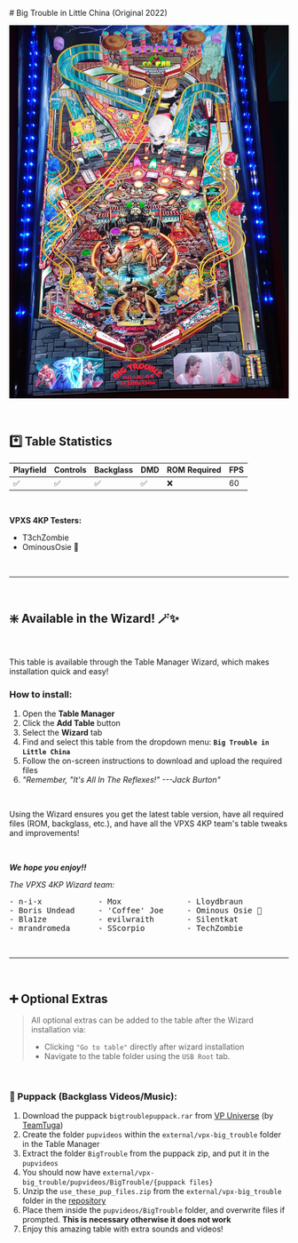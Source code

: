 ﻿﻿# Big Trouble in Little China (Original 2022)

![Table Preview](../../images/vpx-big_trouble.jpg)

<br>

## *️⃣  Table Statistics

| Playfield | Controls | Backglass | DMD | ROM Required | FPS | 
|-----------|----------|-----------|-----|--------------|-----|
| :white_check_mark: | :white_check_mark: | :white_check_mark: | :white_check_mark: | :x: | 60 |

<br>

**VPXS 4KP Testers:**
  - T3chZombie
  - OminousOsie 🌸

<br>

---

<br>

## ❇️ Available in the Wizard! 🪄✨

<br>

This table is available through the Table Manager Wizard, which makes installation quick and easy!

### How to install:

1.  Open the **Table Manager**
2.  Click the **Add Table** button
3.  Select the **Wizard** tab
4.  Find and select this table from the dropdown menu: **`Big Trouble in Little China`**
5.  Follow the on-screen instructions to download and upload the required files
6. *"Remember, \"It's All In The Reflexes!\" ---Jack Burton"*

<br>

Using the Wizard ensures you get the latest table version, have all required files (ROM, backglass, etc.), and have all the VPXS 4KP team's table tweaks and improvements!

<br>

__*We hope you enjoy!!*__

*The VPXS 4KP Wizard team:*
<pre>
- n-i-x            - Mox              - Lloydbraun
- Boris Undead     - 'Coffee' Joe     - Ominous Osie 🌸
- Bla1ze           - evilwraith       - Silentkat        
- mrandromeda      - SScorpio         - TechZombie
</pre>

<br>

---

<br>

## ➕ Optional Extras

> All optional extras can be added to the table after the Wizard installation via: 
> -  Clicking `"Go to table"` directly after wizard installation
> -  Navigate to the table folder using the `USB Root` tab.

<br>

### 🎦 Puppack (Backglass Videos/Music):

1.  Download the puppack `bigtroublepuppack.rar` from [VP Universe](https://vpuniverse.com/files/file/11312-big-trouble-in-little-china/?do=download) (by [TeamTuga](https://vpuniverse.com/profile/31843-teamtuga/))
2.  Create the folder `pupvideos` within the `external/vpx-big_trouble` folder in the Table Manager
3.  Extract the folder `BigTrouble` from the puppack zip, and put it in the `pupvideos`
4.  You should now have `external/vpx-big_trouble/pupvideos/BigTrouble/{puppack files}`
5.  Unzip the `use_these_pup_files.zip` from the `external/vpx-big_trouble` folder in the [repository](https://github.com/LegendsUnchained/vpx-standalone-alp4k/tree/main/external/vpx-big_trouble)
6.  Place them inside the `pupvideos/BigTrouble` folder, and overwrite files if prompted.  **This is necessary otherwise it does not work**
7. Enjoy this amazing table with extra sounds and videos! 


<br>
<br>
<br>
<br>
<br>
